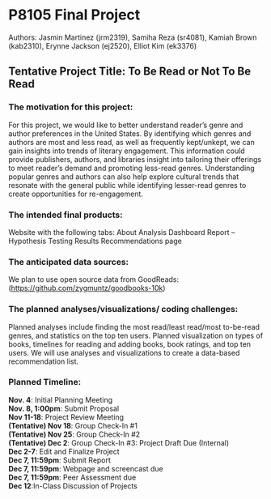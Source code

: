 P8105 Final Project
================

Authors: Jasmin Martinez (jrm2319), Samiha Reza (sr4081), Kamiah Brown
(kab2310), Erynne Jackson (ej2520), Elliot Kim (ek3376)

## **Tentative Project Title: To Be Read or Not To Be Read**

### **The motivation for this project**:

For this project, we would like to better understand reader’s genre and
author preferences in the United States. By identifying which genres and
authors are most and less read, as well as frequently kept/unkept, we
can gain insights into trends of literary engagement. This information
could provide publishers, authors, and libraries insight into tailoring
their offerings to meet reader’s demand and promoting less-read genres.
Understanding popular genres and authors can also help explore cultural
trends that resonate with the general public while identifying
lesser-read genres to create opportunities for re-engagement.

### **The intended final products**:

Website with the following tabs: About Analysis Dashboard Report –
Hypothesis Testing Results Recommendations page

### **The anticipated data sources**:

We plan to use open source data from GoodReads:
(<https://github.com/zygmuntz/goodbooks-10k>)

### **The planned analyses/visualizations/ coding challenges**:

Planned analyses include finding the most read/least read/most
to-be-read genres, and statistics on the top ten users. Planned
visualization on types of books, timelines for reading and adding books,
book ratings, and top ten users. We will use analyses and visualizations
to create a data-based recommendation list.

### **Planned Timeline**:

**Nov. 4**: Initial Planning Meeting  
**Nov. 8, 1:00pm**: Submit Proposal  
**Nov 11-18**: Project Review Meeting  
**(Tentative) Nov 18**: Group Check-In \#1  
**(Tentative) Nov 25**: Group Check-In \#2  
**(Tentative) Dec 2**: Group Check-In \#3: Project Draft Due
(Internal)  
**Dec 2-7**: Edit and Finalize Project  
**Dec 7, 11:59pm**: Submit Report  
**Dec 7, 11:59pm**: Webpage and screencast due  
**Dec 7, 11:59pm**: Peer Assessment due  
**Dec 12**:In-Class Discussion of Projects
